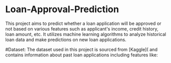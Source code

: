 # Loan-Approval-Prediction
This project aims to predict whether a loan application will be approved or not based on various features such as applicant's income, credit history, loan amount, etc. It utilizes machine learning algorithms to analyze historical loan data and make predictions on new loan applications.

#Dataset:
The dataset used in this project is sourced from [Kaggle]( and contains information about past loan applications including features like:
